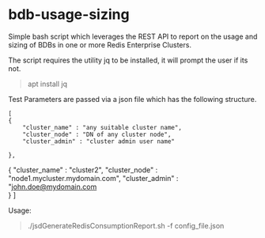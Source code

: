 # bdb-usage-sizing
Simple bash script which leverages the REST API  to report on the usage and sizing of BDBs in one or more Redis Enterprise Clusters.

The script requires the utility jq to be installed, it will prompt the user if its not.
>apt install jq

Test Parameters are passed via a json file which has the following structure.


   
  	[
  	{
  		"cluster_name" : "any suitable cluster name",
  		"cluster_node" : "DN of any cluster node",
  		"cluster_admin" : "cluster admin user name"
  		
  	},
   {
  		"cluster_name" : "cluster2",
  		"cluster_node" : "node1.mycluster.mydomain.com",
  		"cluster_admin" : "john.doe@mydomain.com  		
  	}
 ]

Usage:

>./jsdGenerateRedisConsumptionReport.sh -f config_file.json

